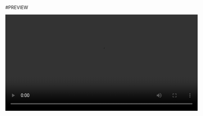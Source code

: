 #PREVIEW

<video src='https://user-images.githubusercontent.com/107977743/184266613-1be0877c-5961-4d54-88c7-a2b6f6904b10.mp4' width=600/>

